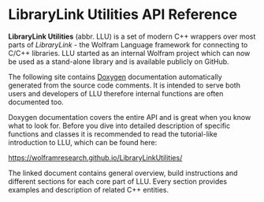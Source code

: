 # LibraryLink Utilities API Reference

**LibraryLink Utilities** (abbr. LLU) is a set of modern C++ wrappers over most parts of *LibraryLink* - the Wolfram Language framework for connecting
to C/C++ libraries. LLU started as an internal Wolfram project which can now be used as a stand-alone library and is available publicly on GitHub.

The following site contains [Doxygen](https://www.doxygen.nl/index.html) documentation automatically generated from the source code comments.
It is intended to serve both users and developers of LLU therefore internal functions are often documented too. 

Doxygen documentation covers the entire API and is great when you know what to look for. Before you dive into detailed description of specific 
functions and classes it is recommended to read the tutorial-like introduction to LLU, which can be found here:

https://wolframresearch.github.io/LibraryLinkUtilities/

The linked document contains general overview, build instructions and different sections for each core part of LLU. 
Every section provides examples and description of related C++ entities.